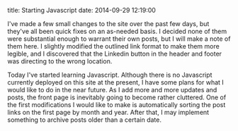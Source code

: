 title: Starting Javascript
date: 2014-09-29 12:19:00

I've made a few small changes to the site over the past few days, but they've all been quick fixes on an as-needed
basis. I decided none of them were substantial enough to warrant their own posts, but I will make a note of them here.
I slightly modified the outlined link format to make them more legible, and I discovered that the Linkedin button
in the header and footer was directing to the wrong location.

Today I've started learning Javascript. Although there is no Javascript currently deployed on this site at the present,
I have some plans for what I would like to do in the near future. As I add more and more updates and posts, the front
page is inevitably going to become rather cluttered. One of the first modifications I would like to make is
automatically sorting the post links on the first page by month and year. After that, I may implement something to
archive posts older than a certain date.